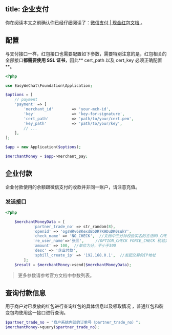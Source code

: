 title: 企业支付
---

你在阅读本文之前确认你已经仔细阅读了：[微信支付 | 现金红包文档 ](https://pay.weixin.qq.com/wiki/doc/api/cash_coupon.php?chapter=13_1)。

## 配置

与支付接口一样，红包接口也需要配置如下参数，需要特别注意的是，红包相关的全部接口**都需要使用 SSL 证书**，因此** cert_path 以及 cert_key 必须正确配置**。

```php
<?php

use EasyWeChat\Foundation\Application;

$options = [
    // payment
    'payment' => [
        'merchant_id'        => 'your-mch-id',
        'key'                => 'key-for-signature',
        'cert_path'          => 'path/to/your/cert.pem',
        'key_path'           => 'path/to/your/key',
        // ...
    ],
];

$app = new Application($options);

$merchantMoney = $app->merchant_pay;
```

## 企业付款

企业付款使用的余额跟微信支付的收款并非同一账户，请注意充值。

### 发送接口

```php
<?php

    $merchantMoneyData = [
            'partner_trade_no' => str_random(8),
            'openid' => 'ogsWRv68KexdBbDR7K9DuDK0sukY',
            'check_name' => 'NO_CHECK',  //文档中三分钟校验实名的方法NO_CHECK OPTION_CHECK FORCE_CHECK
            're_user_name'=>'张三',     //OPTION_CHECK FORCE_CHECK 校验实名的时候必须提交
            'amount' => 100,  //单位为分，不小于300
            'desc' => '企业付款',
            'spbill_create_ip' => '192.168.0.1',  //发起交易的IP地址
        ];
    $result = $merchantMoney->send($merchantMoneyData);

```

> 更多参数请参考官方文档中参数列表。

## 查询付款信息

用于商户对已发放的红包进行查询红包的具体信息以及领取情况 ，普通红包和裂变包均使用这一接口进行查询。

```php
$partner_trade_no = "商户系统内部的订单号（partner_trade_no）";
$merchantMoney->query($partner_trade_no);
```
